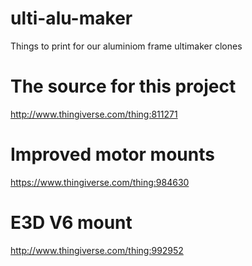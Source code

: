 # ulti-alu-maker
Things to print for our aluminiom frame ultimaker clones

# The source for this project
http://www.thingiverse.com/thing:811271

# Improved motor mounts
https://www.thingiverse.com/thing:984630

# E3D V6 mount
http://www.thingiverse.com/thing:992952
